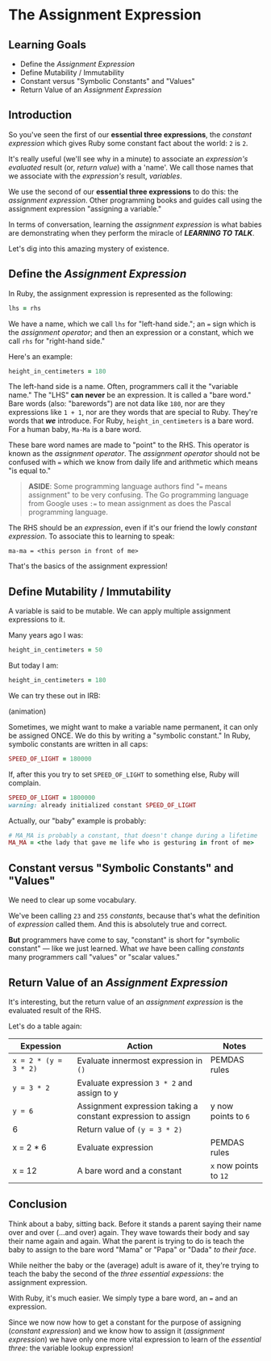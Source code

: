 # The Assignment Expression

## Learning Goals

* Define the _Assignment Expression_
* Define Mutability / Immutability
* Constant versus "Symbolic Constants" and "Values"
* Return Value of an _Assignment Expression_

## Introduction

So you've seen the first of our **essential three expressions**, the _constant
expression_ which gives Ruby some constant fact about the world: `2` is `2`.

It's really useful (we'll see why in a minute) to associate an _expression's_
_evaluated_ result (or, _return value_)  with a 'name'. We call those names
that we associate with the _expression's_ result, _variables_.

We use the second of our **essential three expressions** to do this: the
_assignment expression_.  Other programming books and guides call using the
assignment expression "assigning a variable."

In terms of conversation, learning the _assignment expression_ is what babies
are demonstrating when they perform the miracle of ***LEARNING TO TALK***.

Let's dig into this amazing mystery of existence.

## Define the _Assignment Expression_

In Ruby, the assignment expression is represented as the following:

```ruby
lhs = rhs
```

We have a name, which we call `lhs` for "left-hand side."; an `=` sign which is
the _assignment operator_; and then an expression or a constant, which we call
`rhs` for "right-hand side."

Here's an example:

```ruby
height_in_centimeters = 180
```

The left-hand side is a name. Often, programmers call it the "variable name."
The "LHS" **can never** be an expression. It is called a "bare word." Bare
words (also: "barewords") are not data like `180`, nor are they expressions
like `1 + 1`, nor are they words that are special to Ruby. They're words that
***we*** introduce. For Ruby, `height_in_centimeters` is a bare word. For a
human baby, `Ma-Ma` is a bare word.

These bare word names are made to "point" to the RHS. This operator is known as
the _assignment operator_. The _assignment operator_ should not be confused
with `=` which we know from daily life and arithmetic which means "is equal
to."

> **ASIDE**: Some programming language authors find "`=` means assignment" to
> be very confusing.  The Go programming language from Google uses `:=` to mean
> assignment as does the Pascal programming language.

The RHS should be an _expression_, even if it's our friend the lowly _constant
expression_. To associate this to learning to speak:

```text
ma-ma = <this person in front of me>
```

That's the basics of the assignment expression!

## Define Mutability / Immutability

A variable is said to be mutable. We can apply multiple assignment expressions
to it.

Many years ago I was:

```ruby
height_in_centimeters = 50
```

But today I am:

```ruby
height_in_centimeters = 180
```

We can try these out in IRB:

(animation)

Sometimes, we might want to make a variable name permanent, it can only be
assigned ONCE. We do this by writing a "symbolic constant." In Ruby, symbolic
constants are written in all caps:

```ruby
SPEED_OF_LIGHT = 180000
```

If, after this you try to set `SPEED_OF_LIGHT` to something else, Ruby will
complain.

```ruby
SPEED_OF_LIGHT = 1800000
warning: already initialized constant SPEED_OF_LIGHT
```

Actually, our "baby" example is probably:

```ruby
# MA_MA is probably a constant, that doesn't change during a lifetime
MA_MA = <the lady that gave me life who is gesturing in front of me>
```

## Constant versus "Symbolic Constants" and "Values"

We need to clear up some vocabulary.

We've been calling `23` and `255` _constants_, because that's what the
definition of _expression_ called them. And this is absolutely true and
correct.

**But** programmers have come to say, "constant" is short for "symbolic
constant" &mdash; like we just learned. What _we_ have been calling _constants_
many programmers call "values" or "scalar values."

## Return Value of an _Assignment Expression_

It's interesting, but the return value of an _assignment expression_ is the
evaluated result of the RHS.

Let's do a table again:

|Expession|Action|Notes|
|---------|------|-----|
|`x = 2 * (y = 3 * 2)`| Evaluate innermost expression in `()`| PEMDAS rules|
|`y = 3 * 2`|Evaluate expression `3 * 2` and assign to y||
|`y = 6`| Assignment expression taking a constant expression to assign| y now points to `6`|
|6|Return value of `(y = 3 * 2)`||
|x = 2 * 6 |Evaluate expression|PEMDAS rules|
|x = 12| A bare word and a constant| `x` now points to `12` |

## Conclusion

Think about a baby, sitting back. Before it stands a parent saying their name
over and over (...and over) again. They wave towards their body and say their
name again and again. What the parent is trying to do is teach the baby to
assign to the bare word "Mama" or "Papa" or "Dada" _to their face_.

While neither the baby or the (average) adult is aware of it, they're trying to
teach the baby the second of the _three essential expessions_: the assignment
expression.

With Ruby, it's much easier. We simply type a bare word, an `=` and an
expression.

Since we now now how to get a constant for the purpose of assigning (_constant
expression_) and we know how to assign it (_assignment expression_) we have
only one more vital expression to learn of the _essential three_: the variable
lookup expression!
